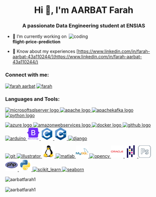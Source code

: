 
<h1 align="center">Hi 👋, I'm AARBAT Farah</h1>
<h3 align="center">A passionate Data Engineering student at ENSIAS</h3>
<img align= "right" alt="coding" width="300" src="https://media0.giphy.com/media/LaVp0AyqR5bGsC5Cbm/giphy.gif?cid=ecf05e47pax09fjx82hj05hkfju05kicoyhb4wblvtzto4q3&ep=v1_gifs_search&rid=giphy.gif&ct=g">

- 🔭 I’m currently working on **flight-price-prediction**

- 📄 Know about my experiences [https://www.linkedin.com/in/farah-aarbat-43a110244/](https://www.linkedin.com/in/farah-aarbat-43a110244/)

<h3 align="left">Connect with me:</h3>
<p align="left">
<a href="https://linkedin.com/in/farah aarbat" target="blank"><img align="center" src="https://raw.githubusercontent.com/rahuldkjain/github-profile-readme-generator/master/src/images/icons/Social/linked-in-alt.svg" alt="farah aarbat" height="30" width="40" /></a>
<a href="https://kaggle.com/farah" target="blank"><img align="center" src="https://raw.githubusercontent.com/rahuldkjain/github-profile-readme-generator/master/src/images/icons/Social/kaggle.svg" alt="farah" height="30" width="40" /></a>
</p>

<h3 align="left">Languages and Tools:</h3>
<p align="left"> <a href="https://www.arduino.cc/" target="_blank" rel="noreferrer"> <img src="https://cdn.jsdelivr.net/gh/devicons/devicon/icons/microsoftsqlserver/microsoftsqlserver-plain.svg" width="40" height="40" alt="microsoftsqlserver logo"  /> <img src="https://cdn.jsdelivr.net/gh/devicons/devicon/icons/apache/apache-original.svg" width="40" height="40" alt="apache logo"  /> <img src="https://cdn.jsdelivr.net/gh/devicons/devicon/icons/apachekafka/apachekafka-original.svg" width="40" height="40" alt="apachekafka logo"  /> <img src="https://cdn.jsdelivr.net/gh/devicons/devicon/icons/python/python-original.svg" width="40" height="40" alt="python logo"  />  <div align="left">
  <img src="https://cdn.jsdelivr.net/gh/devicons/devicon/icons/azure/azure-original.svg" width="40" height="40" alt="azure logo"  /> <img src="https://cdn.jsdelivr.net/gh/devicons/devicon/icons/amazonwebservices/amazonwebservices-line-wordmark.svg" width="40" height="40"alt="amazonwebservices logo"  /> <img src="https://cdn.jsdelivr.net/gh/devicons/devicon/icons/docker/docker-original.svg" width="40" height="40" alt="docker logo"  /> <img src="https://cdn.jsdelivr.net/gh/devicons/devicon/icons/github/github-original.svg" height="40" alt="github logo"  /> <img src="https://cdn.worldvectorlogo.com/logos/arduino-1.svg" alt="arduino" width="40" height="40"/> </a> <a href="https://getbootstrap.com" target="_blank" rel="noreferrer"> <img src="https://raw.githubusercontent.com/devicons/devicon/master/icons/bootstrap/bootstrap-plain-wordmark.svg" alt="bootstrap" width="40" height="40"/> </a> <a href="https://www.cprogramming.com/" target="_blank" rel="noreferrer"> <img src="https://raw.githubusercontent.com/devicons/devicon/master/icons/c/c-original.svg" alt="c" width="40" height="40"/> </a> <a href="https://www.w3schools.com/cpp/" target="_blank" rel="noreferrer"> <img src="https://raw.githubusercontent.com/devicons/devicon/master/icons/cplusplus/cplusplus-original.svg" alt="cplusplus" width="40" height="40"/> </a> <a href="https://www.djangoproject.com/" target="_blank" rel="noreferrer"> <img src="https://cdn.worldvectorlogo.com/logos/django.svg" alt="django" width="40" height="40"/> </a> <a href="https://git-scm.com/" target="_blank" rel="noreferrer"> <div align="left">
  

  <img src="https://www.vectorlogo.zone/logos/git-scm/git-scm-icon.svg" alt="git" width="40" height="40"/> </a> <a href="https://www.adobe.com/in/products/illustrator.html" target="_blank" rel="noreferrer"> <img src="https://www.vectorlogo.zone/logos/adobe_illustrator/adobe_illustrator-icon.svg" alt="illustrator" width="40" height="40"/> </a> <a href="https://www.linux.org/" target="_blank" rel="noreferrer"> <img src="https://raw.githubusercontent.com/devicons/devicon/master/icons/linux/linux-original.svg" alt="linux" width="40" height="40"/> </a> <a href="https://www.mathworks.com/" target="_blank" rel="noreferrer"> <img src="https://upload.wikimedia.org/wikipedia/commons/2/21/Matlab_Logo.png" alt="matlab" width="40" height="40"/> </a> <a href="https://www.mysql.com/" target="_blank" rel="noreferrer"> <img src="https://raw.githubusercontent.com/devicons/devicon/master/icons/mysql/mysql-original-wordmark.svg" alt="mysql" width="40" height="40"/> </a> <a href="https://opencv.org/" target="_blank" rel="noreferrer"> <img src="https://www.vectorlogo.zone/logos/opencv/opencv-icon.svg" alt="opencv" width="40" height="40"/> </a> <a href="https://www.oracle.com/" target="_blank" rel="noreferrer"> <img src="https://raw.githubusercontent.com/devicons/devicon/master/icons/oracle/oracle-original.svg" alt="oracle" width="40" height="40"/> </a> <a href="https://pandas.pydata.org/" target="_blank" rel="noreferrer"> <img src="https://raw.githubusercontent.com/devicons/devicon/2ae2a900d2f041da66e950e4d48052658d850630/icons/pandas/pandas-original.svg" alt="pandas" width="40" height="40"/> </a> <a href="https://www.photoshop.com/en" target="_blank" rel="noreferrer"> <img src="https://raw.githubusercontent.com/devicons/devicon/master/icons/photoshop/photoshop-line.svg" alt="photoshop" width="40" height="40"/> </a> <a href="https://www.php.net" target="_blank" rel="noreferrer"> <img src="https://raw.githubusercontent.com/devicons/devicon/master/icons/php/php-original.svg" alt="php" width="40" height="40"/> </a> <a href="https://www.python.org" target="_blank" rel="noreferrer"> <img src="https://raw.githubusercontent.com/devicons/devicon/master/icons/python/python-original.svg" alt="python" width="40" height="40"/> </a> <a href="https://scikit-learn.org/" target="_blank" rel="noreferrer"> <img src="https://upload.wikimedia.org/wikipedia/commons/0/05/Scikit_learn_logo_small.svg" alt="scikit_learn" width="40" height="40"/> </a> <a href="https://seaborn.pydata.org/" target="_blank" rel="noreferrer"> <img src="https://seaborn.pydata.org/_images/logo-mark-lightbg.svg" alt="seaborn" width="40" height="40"/> </a> </p>

<p><img align="center" src="https://github-readme-stats.vercel.app/api/top-langs?username=aarbatfarah1&show_icons=true&locale=en&layout=compact" alt="aarbatfarah1" /></p>

<p><img align="center" src="https://github-readme-streak-stats.herokuapp.com/?user=aarbatfarah1&" alt="aarbatfarah1" /></p>

